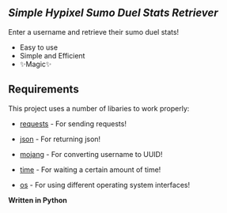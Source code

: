 ## _Simple Hypixel Sumo Duel Stats Retriever_

Enter a username and retrieve their sumo duel stats!

- Easy to use
- Simple and Efficient
- ✨Magic✨

## Requirements

This project uses a number of libaries to work properly:

- [requests] - For sending requests!
- [json] - For returning json!
- [mojang] - For converting username to UUID!
- [time] - For waiting a certain amount of time!
- [os] - For using different operating system interfaces!


   [requests]: <https://docs.python-requests.org/en/latest/>
   [json]: <https://docs.python.org/3/library/json.html#module-json>
   [mojang]: <https://mojang.readthedocs.io/en/latest/>
   [time]: <https://docs.python.org/3/library/time.html>
   [os]: <https://docs.python.org/3/library/os.html>

**Written in Python**
